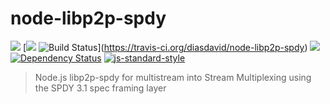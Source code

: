 node-libp2p-spdy
================

[![](https://img.shields.io/badge/made%20by-Protocol%20Labs-blue.svg?style=flat-square)](http://ipn.io) [[![](https://img.shields.io/badge/freenode-%23ipfs-blue.svg?style=flat-square)](http://webchat.freenode.net/?channels=%23ipfs) ![Build Status](https://travis-ci.org/diasdavid/node-libp2p-spdy.svg?style=flat-square)](https://travis-ci.org/diasdavid/node-libp2p-spdy) ![](https://img.shields.io/badge/coverage-%3F-yellow.svg?style=flat-square) [![Dependency Status](https://david-dm.org/diasdavid/node-libp2p-spdy.svg?style=flat-square)](https://david-dm.org/diasdavid/node-libp2p-spdy) [![js-standard-style](https://img.shields.io/badge/code%20style-standard-brightgreen.svg?style=flat-square)](https://github.com/feross/standard)

> Node.js libp2p-spdy for multistream into Stream Multiplexing using the SPDY 3.1 spec framing layer
